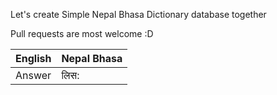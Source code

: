 Let's create Simple Nepal Bhasa Dictionary database together

Pull requests are most welcome :D


| English      | Nepal Bhasa |
| ----------- | ----------- |
| Answer      | लिस:       |
